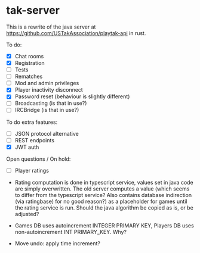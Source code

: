 # tak-server

This is a rewrite of the java server at https://github.com/USTakAssociation/playtak-api in rust.

To do:

- [x] Chat rooms
- [x] Registration
- [ ] Tests
- [ ] Rematches
- [ ] Mod and admin privileges
- [x] Player inactivity disconnect
- [x] Password reset (behaviour is slightly different)
- [ ] Broadcasting (is that in use?)
- [ ] IRCBridge (is that in use?)

To do extra features:

- [ ] JSON protocol alternative
- [ ] REST endpoints
- [x] JWT auth

Open questions / On hold:

- [ ] Player ratings

- Rating computation is done in typescript service, values set in java code are simply overwritten. The old server computes a value (which seems to differ from the typescript service? Also contains database indirection (via ratingbase) for no good reason?) as a placeholder for games until the rating service is run. Should the java algorithm be copied as is, or be adjusted?

- Games DB uses autoincrement INTEGER PRIMARY KEY, Players DB uses non-autoincrement INT PRIMARY_KEY. Why?

- Move undo: apply time increment?